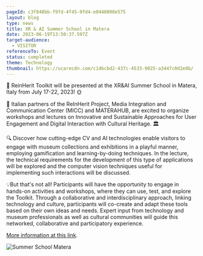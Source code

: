 ```yaml
---
pageId: c3f848bb-f9fd-4f45-9fd4-e0448090e575
layout: blog
type: news
title: XR & AI Summer School in Matera
date: 2023-06-19T13:50:37.597Z
target-audience:
  - VISITOR
referenceTo: Event
status: completed
theme: Technology
thumbnail: https://ucarecdn.com/c14bcbd2-437c-4533-9025-a3447c0d2e8b/
---
```

📣 ReinHerit Toolkit will be presented at the XR&AI Summer School in Matera, Italy from July 17-22, 2023! 🌞

🎉 Italian partners of the ReInHerit Project, Media Integration and Communication Center (MICC) and MATERAHUB, are excited to organize workshops and lectures on Innovative and Sustainable Approaches for User Engagement and Digital Interaction with Cultural Heritage. 🏛

🔍  Discover how cutting-edge CV and AI technologies enable visitors to engage with museum collections and exhibitions in a playful manner, employing gamification and learning-by-doing techniques. In the lecture, the technical requirements for the development of this type of applications will be explored and the computer vision techniques useful for implementing such interactions will be discussed. 

💡But that's not all! Participants will have the opportunity to engage in hands-on activities and workshops, where they can use, test, and explore the Toolkit. Through a collaborative and interdisciplinary approach, linking technology and culture, participants will co-create and adapt these tools based on their own ideas and needs. Expert input from technology and museum professionals as well as cultural communities will guide this networked, collaborative and participatory experience.

[More information at this link](https://xrsalento.it/xrsalento2023/xrai-summer-school-2023/).

![Summer School Matera](https://ucarecdn.com/a48958a7-e9ae-416b-8e62-c37604709419/ "Summer School in Matera")